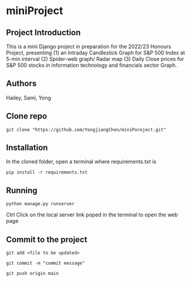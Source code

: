 # miniProject

## Project Introduction
This is a mini Django project in preparation for the 2022/23 Honours Project, presenting (1) an Intraday Candlestick Graph for S&P 500 Index at 5-min interval (2) Spider-web graph/ Radar map (3) Daily Close prices for S&P 500 stocks in information technology and financials sector Graph. 

## Authors

Hailey, Sami, Yong

## Clone repo
```shell
git clone "https://github.com/YongjiangChen/miniPoroject.git"
```
## Installation
In the cloned folder, open a terminal where requirements.txt is

```shell
pip install -r requirements.txt
```

## Running

```shell
python manage.py runserver
```
Ctrl Click on the local server link poped in the terminal to open the web page

## Commit to the project
```shell
git add <file to be updated>
```
```shell
git commit -m "commit message"
```
```shell
git push origin main
```
